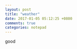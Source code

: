 ```yaml
---
layout: post
title: "weather"
date: 2017-01-05 05:12:25 +0800
comments: true
categories: notepad
---
```

good